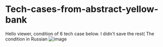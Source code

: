 # Tech-cases-from-abstract-yellow-bank
Hello viewer, condition of 6 tech case below. I didn't save the rest(
The condition in Russian
![image](https://github.com/badik2001/Tech-cases-from-abstract-yellow-bank/assets/138158222/a3a0e23d-3dc2-47e1-893f-7741c279e50a)
